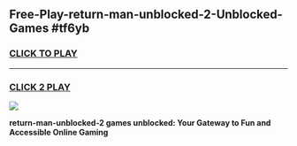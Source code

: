 
## Free-Play-return-man-unblocked-2-Unblocked-Games #tf6yb
<h3>
<a href="https://news.freeplayer.one?title=return-man-unblocked-2&ref=8M">CLICK TO PLAY</a></h3>
<hr>

<h3>
<a href="https://news.freeplayer.one?title=return-man-unblocked-2&ref=8M">CLICK 2 PLAY</a>
  
</h3>

<a href="https://news.freeplayer.one?title=return-man-unblocked-2&ref=8M"><img src="https://clearcache.store/games.png"></a>


**return-man-unblocked-2 games unblocked: Your Gateway to Fun and Accessible Online Gaming**
